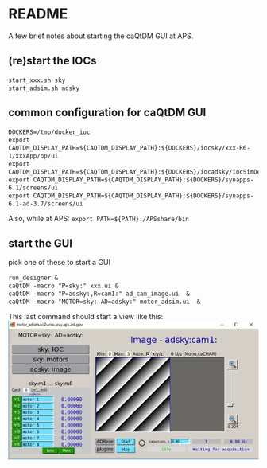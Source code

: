 # README

A few brief notes about starting the caQtDM GUI at APS.

## (re)start the IOCs

```
start_xxx.sh sky
start_adsim.sh adsky
```

## common configuration for caQtDM GUI

```
DOCKERS=/tmp/docker_ioc
export CAQTDM_DISPLAY_PATH=${CAQTDM_DISPLAY_PATH}:${DOCKERS}/iocsky/xxx-R6-1/xxxApp/op/ui
export CAQTDM_DISPLAY_PATH=${CAQTDM_DISPLAY_PATH}:${DOCKERS}/iocadsky/iocSimDetector
export CAQTDM_DISPLAY_PATH=${CAQTDM_DISPLAY_PATH}:${DOCKERS}/synapps-6.1/screens/ui
export CAQTDM_DISPLAY_PATH=${CAQTDM_DISPLAY_PATH}:${DOCKERS}/synapps-6.1-ad-3.7/screens/ui
```

Also, while at APS: `export PATH=${PATH}:/APSshare/bin`

## start the GUI

pick one of these to start a GUI

```
run_designer &
caQtDM -macro "P=sky:" xxx.ui &
caQtDM -macro "P=adsky:,R=cam1:" ad_cam_image.ui  &
caQtDM -macro "MOTOR=sky:,AD=adsky:" motor_adsim.ui  &
```

This last command should start a view like this:
![screenshot](./motor_adsim.jpg)